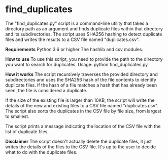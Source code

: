 # find_duplicates

The "find_duplicates.py" script is a command-line utility that takes a directory path as an argument and finds duplicate files within that directory and its subdirectories. The script uses SHA256 hashing to detect duplicate files and writes the results to a CSV file named "duplicates.csv".

**Requirements**
Python 3.6 or higher
The hashlib and csv modules.

**How to use**
To use this script, you need to provide the path to the directory you want to search for duplicates.
Usage: python find_duplicates.py <directory>

**How it works**
The script recursively traverses the provided directory and subdirectories and uses the SHA256 hash of the file contents to identify duplicate files. If the hash of a file matches a hash that has already been seen, the file is considered a duplicate.

If the size of the existing file is larger than 10KB, the script will write the details of the new and existing files to a CSV file named "duplicates.csv". The script also sorts the duplicates in the CSV file by file size, from largest to smallest.

The script prints a message indicating the location of the CSV file with the list of duplicate files.

**Disclaimer**
The script doesn't actually delete the duplicate files, it just writes the details of the files to the CSV file. It's up to the user to decide what to do with the duplicate files.
